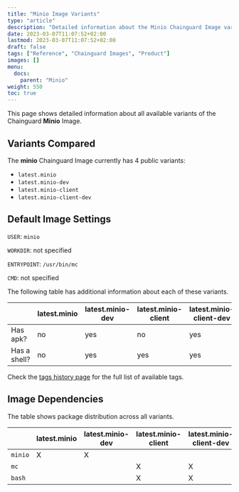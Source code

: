 ```yaml
---
title: "Minio Image Variants"
type: "article"
description: "Detailed information about the Minio Chainguard Image variants"
date: 2023-03-07T11:07:52+02:00
lastmod: 2023-03-07T11:07:52+02:00
draft: false
tags: ["Reference", "Chainguard Images", "Product"]
images: []
menu:
  docs:
    parent: "Minio"
weight: 550
toc: true
---
```


This page shows detailed information about all available variants of the Chainguard **Minio** Image.

## Variants Compared
The **minio** Chainguard Image currently has 4 public variants: 

- `latest.minio`
- `latest.minio-dev`
- `latest.minio-client`
- `latest.minio-client-dev`

## Default Image Settings
`USER`:		`minio`

`WORKDIR`:	not specified

`ENTRYPOINT`:	`/usr/bin/mc`

`CMD`:		not specified

The following table has additional information about each of these variants.

|              | latest.minio | latest.minio-dev | latest.minio-client | latest.minio-client-dev |
|--------------|--------------|------------------|---------------------|-------------------------|
| Has apk?     | no           | yes              | no                  | yes                     |
| Has a shell? | no           | yes              | yes                 | yes                     |

Check the [tags history page](/chainguard/chainguard-images/reference/minio/tags_history/) for the full list of available tags.
## Image Dependencies
The table shows package distribution across all variants.

|         | latest.minio | latest.minio-dev | latest.minio-client | latest.minio-client-dev |
|---------|--------------|------------------|---------------------|-------------------------|
| `minio` | X            | X                |                     |                         |
| `mc`    |              |                  | X                   | X                       |
| `bash`  |              |                  | X                   | X                       |
